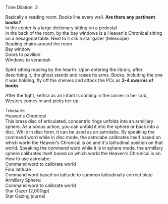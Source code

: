 Time Dilation: 3
 
Basically a reading room. Books line every wall. **Are there any pertinent books?**  
In the center is a large dictionary sitting on a pedestal  
In the back of the room, by the bay windows is a Heaven's Chronical sitting on a hexagonal table. Next to it sits a star gazer (telescope)  
Reading chairs around the room  
Bay window  
Doors to pavilion  
Windows to verandah
 
Spirit sitting reading by the hearth. Upon entering the library, after describing it, the ghost stands and raises its arms. Books, including the one it was holding, fly off the shelves and attack the PCs as **3-4 swarms of books**
 
After the fight, kethra as an infant is coming in the corner in her crib, Westers comes in and picks her up.
 
Treasure:  
Heaven's Chronical  
This brass disc of articulated, concentric rings unfolds into an armillary sphere. As a bonus action, you can unfold it into the sphere or back into a disc. While in disc form, it can be used as an astrolabe. By speaking the command word while in disc mode, the astrolabe calibrates itself based on which world the Heaven's Chronical is on and it's latitudinal position on that world. Speaking the command word while it is in sphere mode, the armillary sphere calibrates itself based on which world the Heaven's Chronical is on.  
How to use astrolabe:  
Command word to calibrate world  
Find latitude  
Command word based on latitude to summon latitudinally correct plate  
Armillary Sphere:  
Command word to calibrate world  
Star Gazer (2,000gp)  
Star Gazing journal